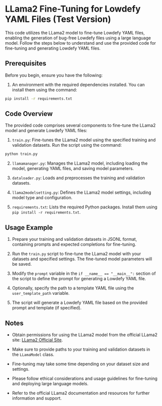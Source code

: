 # LLama2 Fine-Tuning for Lowdefy YAML Files (Test Version)

This code utilizes the LLama2 model to fine-tune Lowdefy YAML files, enabling the generation of bug-free Lowdefy files using a large language model. Follow the steps below to understand and use the provided code for fine-tuning and generating Lowdefy YAML files.

## Prerequisites

Before you begin, ensure you have the following:

1. An environment with the required dependencies installed. You can install them using the command:
```sh
pip install -r requirements.txt
```

## Code Overview

The provided code comprises several components to fine-tune the LLama2 model and generate Lowdefy YAML files:

1. `train.py`: Fine-tunes the LLama2 model using the specified training and validation datasets. Run the script using the command:

```sh
python train.py
```

2. `llamamanager.py`: Manages the LLama2 model, including loading the model, generating YAML files, and saving model parameters.

3. `dataloader.py`: Loads and preprocesses the training and validation datasets.

4. `llama2modelsetting.py`: Defines the LLama2 model settings, including model type and configuration.

5. `requirements.txt`: Lists the required Python packages. Install them using `pip install -r requirements.txt`.

## Usage Example

1. Prepare your training and validation datasets in JSONL format, containing prompts and expected completions for fine-tuning.

2. Run the `train.py` script to fine-tune the LLama2 model with your datasets and specified settings. The fine-tuned model parameters will be saved.

3. Modify the `prompt` variable in the `if __name__ == "__main__":` section of the script to define the prompt for generating a Lowdefy YAML file.

4. Optionally, specify the path to a template YAML file using the `user_template_path` variable.

5. The script will generate a Lowdefy YAML file based on the provided prompt and template (if specified).

## Notes

- Obtain permissions for using the LLama2 model from the official LLama2 site: [LLama2 Official Site](https://ai.meta.com/llama/).

- Make sure to provide paths to your training and validation datasets in the `LLamaModel` class.

- Fine-tuning may take some time depending on your dataset size and settings.

- Please follow ethical considerations and usage guidelines for fine-tuning and deploying large language models.

- Refer to the official LLama2 documentation and resources for further information and support.


